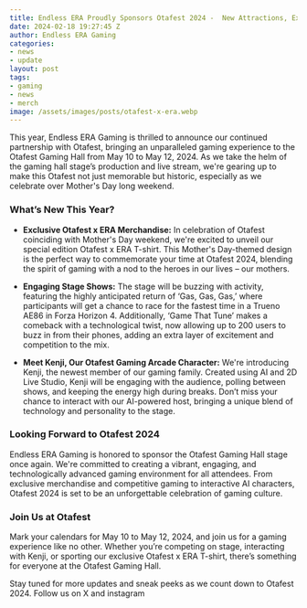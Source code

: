 ```yaml
---
title: Endless ERA Proudly Sponsors Otafest 2024 -  New Attractions, Exclusive Merch, and More!
date: 2024-02-18 19:27:45 Z
author: Endless ERA Gaming
categories:
- news
- update
layout: post
tags:
- gaming
- news
- merch
image: /assets/images/posts/otafest-x-era.webp
---
```


This year, Endless ERA Gaming is thrilled to announce our continued partnership with Otafest, bringing an unparalleled gaming experience to the Otafest Gaming Hall from May 10 to May 12, 2024. As we take the helm of the gaming hall stage’s production and live stream, we're gearing up to make this Otafest not just memorable but historic, especially as we celebrate over Mother's Day long weekend.

### What’s New This Year?

- **Exclusive Otafest x ERA Merchandise:** In celebration of Otafest coinciding with Mother's Day weekend, we're excited to unveil our special edition Otafest x ERA T-shirt. This Mother's Day-themed design is the perfect way to commemorate your time at Otafest 2024, blending the spirit of gaming with a nod to the heroes in our lives – our mothers.

- **Engaging Stage Shows:** The stage will be buzzing with activity, featuring the highly anticipated return of ‘Gas, Gas, Gas,’ where participants will get a chance to race for the fastest time in a Trueno AE86 in Forza Horizon 4. Additionally, ‘Game That Tune’ makes a comeback with a technological twist, now allowing up to 200 users to buzz in from their phones, adding an extra layer of excitement and competition to the mix.

- **Meet Kenji, Our Otafest Gaming Arcade Character:** We're introducing Kenji, the newest member of our gaming family. Created using AI and 2D Live Studio, Kenji will be engaging with the audience, polling between shows, and keeping the energy high during breaks. Don’t miss your chance to interact with our AI-powered host, bringing a unique blend of technology and personality to the stage.

### Looking Forward to Otafest 2024

Endless ERA Gaming is honored to sponsor the Otafest Gaming Hall stage once again. We're committed to creating a vibrant, engaging, and technologically advanced gaming environment for all attendees. From exclusive merchandise and competitive gaming to interactive AI characters, Otafest 2024 is set to be an unforgettable celebration of gaming culture.

### Join Us at Otafest

Mark your calendars for May 10 to May 12, 2024, and join us for a gaming experience like no other. Whether you’re competing on stage, interacting with Kenji, or sporting our exclusive Otafest x ERA T-shirt, there’s something for everyone at the Otafest Gaming Hall.

Stay tuned for more updates and sneak peeks as we count down to Otafest 2024. Follow us on X and instagram